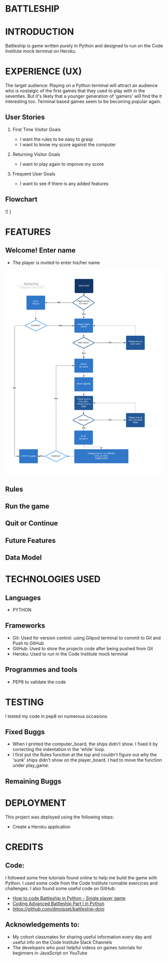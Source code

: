 

<h1 text-align="center">BATTLESHIP</h1>

<!-- Click on [Battleship](https://annickrynne.github.io/Battleship/) to access the live project. -->


# INTRODUCTION
Battleship is game written purely in Python and designed to run on the Code Institute mock terminal on Heroku.

# EXPERIENCE (UX)
The target audience: Playing on a Python terminal will attract an audience who is nostalgic of the first games that they used to play with in the seventies. But it's likely that a younger generation of 'gamers' will find the it interesting too. Terminal based games seem to be becoming popular again.

## User Stories
1. First Time Visitor Goals
   - I want the rules to be easy to grasp
   - I want to know my score against the computer

2. Returning Visitor Goals
   - I want to play again to improve my score
    
3. Frequent User Goals
   - I want to see if there is any added features

## Flowchart

![ ]


# FEATURES


## Welcome! Enter name

- The player is invited to enter his/her name

![ ](docs/battleship_flowchart.jpeg)


## Rules
## Run the game
## Quit or Continue
## Future Features
## Data Model

# TECHNOLOGIES USED
## Languages
- PYTHON


## Frameworks
<ul>
      <li>Git: Used for version control: using Gitpod terminal to commit to Git  and Push to GitHub</li>
      <li>GitHub: Used to store the projects code after being pushed from Git</li>
      <li>Heroku: Used to run in the Code Institute mock terminal</li>
</ul>

## Programmes and tools
- PEP8 to validate the code

# TESTING
I tested my code in pep8 on numerous occasions
<!-- ![ ](docs/pep8.png) -->

## Fixed Buggs
- When I printed the computer_board, the ships didn't show. I fixed it by correcting the indentation in the 'while' loop.
- I first put the Rules function at the top and couldn't figure out why the 'sunk' ships didn't show on the player_board. I had to move the function under play_game.

## Remaining Buggs



# DEPLOYMENT
This project was deployed using the following steps:<br>
<ul>
   <li>Create a Heroku application</li>
   
</ul>

# CREDITS
## Code:
I followed some free tutorials found online to help me build the game with Python. I used some code from the Code Institute runnable exercices and challenges. I also found some useful code on GitHub:

   - [How to code Battleship in Python - Single player game](https://www.youtube.com/watch?v=tF1WRCrd_HQ)
   - [Coding Advanced Battleship Part I in Python](https://www.youtube.com/watch?v=xz9GrOwQ_5E)
   - https://github.com/dmoisset/battleship-dojo

## Acknowledgements to: 
- My cohort classmates for sharing useful information every day and useful info on the Code Institute Slack Channels
- The developers who post helpful videos on games tutorials for beginners in JavaScript on YouTube